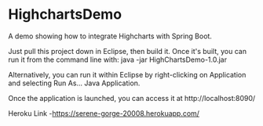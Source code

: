 # HighchartsDemo
A demo showing how to integrate Highcharts with Spring Boot.

Just pull this project down in Eclipse, then build it. Once it's built, you can run it from the command line with:
java -jar HighChartsDemo-1.0.jar

Alternatively, you can run it within Eclipse by right-clicking on Application and selecting Run As... Java Application.

Once the application is launched, you can access it at http://localhost:8090/


Heroku Link -https://serene-gorge-20008.herokuapp.com/